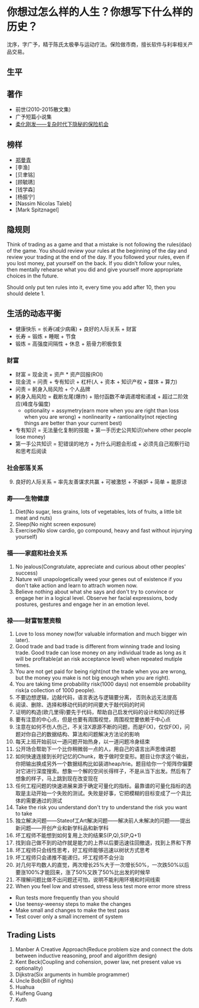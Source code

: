 # 你想过怎么样的人生？你想写下什么样的历史？
沈序，字广予，精于陈氏太极拳与运动疗法。保险做市商，擅长软件与利率相关产品交易。

## 生平

## 著作
- 前世(2010-2015散文集)
- 广予短篇小说集
- [柔化刚发——复杂时代下隐秘的保险机会](https://bookdown.org/xs286/insurmeditations/)

## 榜样
- [郑曼青](https://zh.wikipedia.org/zh-hans/%E9%84%AD%E6%9B%BC%E9%9D%92)
- [李渔]
- [贝聿铭]
- [顾毓琇]
- [钱学森]
- [杨振宁]
- [Nassim Nicolas Taleb]
- [Mark Spitznagel]

## 隐规则
Think of trading as a game and that a mistake is not following the rules(dao) of the game. You should review your rules at the beginning of the day and review your trading at the end of the day. If you followed your rules, even if you lost
money, pat yourself on the back. If you didn’t follow your rules, then
mentally rehearse what you did and give yourself more appropriate choices
in the future.

Should only put ten rules into it, every time you add after 10, then you should delete 1.

## 生活的动态平衡
- 健康快乐 = 长寿(减少病痛) + 良好的人际关系 + 财富
- 长寿 = 锻炼 + 睡眠 + 节食
- 锻炼 = 高强度间隔性 + 休息 + 筋骨力积极恢复

### 财富
- 财富 = 现金流 + 资产 * 资产回报(ROI)
- 现金流 = 问责 + 专有知识 + 杠杆(人 + 资本 + 知识产权 + 媒体 + 算力)
- 问责 = 躬身入局风险 + 个人品牌
- 躬身入局风险 = 截断左尾(爆炸) + 赔付函数不单调递增和递减 + 超过二阶效应(峰度与偏度)
    - optionality = assymetry(earn more when you are right than loss when you are wrong) + nonlinearity + rantionality(not rejecting things are better than your current best) 
- 专有知识 = 无法量化复制的技能 + 第一手历史公共知识(where other people lose money)
- 第一手公共知识 = 犯错误的地方 + 为什么问题会形成 + 必须先自己观察行动和思考后阅读

### 社会部落关系
9. 良好的人际关系 = 率先友善谋求共赢 + 可被激怒 + 不嫉妒 + 简单 + 能原谅

### 寿——生物健康
1. Diet(No sugar, less grains, lots of vegetables, lots of fruits, a little bit meat and nuts)
2. Sleep(No night screen exposure)
3. Exercise(No slow cardio, go compound, heavy and fast without injurying yourself)

### 福——家庭和社会关系
1. No jealous(Congratulate, appreciate and curious about other peoples' success)
2. Nature will unapologetically weed your genes out of existence if you don't take action and learn to attrach women now.
3. Believe nothing about what she says and don't try to convince or engage her in a logical level. Observe her facial expressions, body postures, gestures and engage her in an emotion level.

### 禄——财富智慧资粮
1. Love to loss money now(for valuable information and much bigger win later).
2. Good trade and bad trade is different from winning trade and losing trade. Good trade can lose money on any individual trade as long as it will be profitable(at an risk acceptance level) when repeated mutiple times.
3. You are not get paid for being right(not the trade when you are wrong, but the money you make is not big enough when you are right).
4. You are taking time probability risk(1000 days) not ensemble probability risk(a collection of 1000 people).
5. 不要边想逻辑，边敲代码，语言表达与逻辑要分离， 否则永远无法提高
6. 阅读、删除、选择和移动代码的时间要大于敲代码的时间
7. 证明的构造(欧几里得)要先于代码，帮助自己启发代码的设计和知识的迁移
8. 要有注意的中心点，但是也要有周围视觉，周围视觉要依赖于中心点
9. 注意在如何不伤人伤己，不关注X源源不断的问题，而是F(X)，仅仅F(X)，问题对你自己的数据结构、算法和问题解决方法论的影响
10. 每天上班开始前以一道问题开始热身，以一道问题冷身结束
11. 公开场合帮助下一个比你稍微弱一点的人，用自己的语言出声思维讲题
12. 如何快速连接到长时记忆的Chunk，敢于做时空变形。题目让你求这个输出，你把输出换成另外一个数据结构比如装进heap/trie。题目给你一个矩阵你偏要对它进行深度搜索。想象一个解的空间长得样子，不是从当下出发。然后有了想象的样子，马上跳到现在改变现在
13. 任何工程问题的快速进展来源于确定可量化的指标。最靠谱的可量化指标的选取是主动开始一个失败的测试。失败是好事，它把模糊的目标变成了一个具比体的需要通过的测试
14. Take the risk you understand don't try to understand the risk you want to take
15. 独立解决问题——Stateof工Art解决问题——解决前人未解决的问题——提出新问题——开创产业和新学科品和新学科
16. 坏工程师不能想到如何复用上次的结果S(P,Q),S(P,Q+1)
17. 找到自己做不到的动作就是能力的上界以后要迅速往回撤退，找到上界和下界
18. 坏工程师只会线性思考，好工程师能够迅速以树状方式思考
19. 坏工程师只会递推不能递归，坏工程师不会分治
20. 对几何平均数人的直觉，两次增长25%大于一次增长50%，一次跌50%以后要涨100%才能回来，涨了50%又跌了50%比出发的时候早
21. 不理解问题比做不出问题还可怕，说明不能利用环境和时间线索
22. When you feel low and stressed, stress less test more error more stress
- Run tests more frequently than you should
- Use teensy-weensy steps to make the changes
- Make small and changes to make the test pass
- Test cover only a small increment of system

## Trading Lists
1. Manber A Creative Approach(Reduce problem size and connect the dots between inductive reasoning, proof and algorithm design)
2. Kent Beck(Coupling and cohension, power law, net present value vs optionality)
3. Dijkstra(Six arguments in humble programmer)
4. Uncle Bob(Bill of rights)
5. Huahua
6. Huifeng Guang
7. Kuth